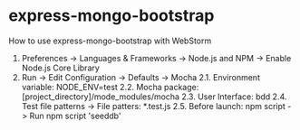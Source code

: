 # express-mongo-bootstrap

How to use express-mongo-bootstrap with WebStorm

1. Preferences -> Languages & Frameworks -> Node.js and NPM -> Enable Node.js Core Library
2. Run -> Edit Configuration -> Defaults -> Mocha
2.1. Environment variable: NODE_ENV=test
2.2. Mocha package: [project_directory]/mode_modules/mocha
2.3. User Interface: bdd
2.4. Test file patterns -> File patters: *.test.js
2.5. Before launch: npm script -> Run npm script 'seeddb'
